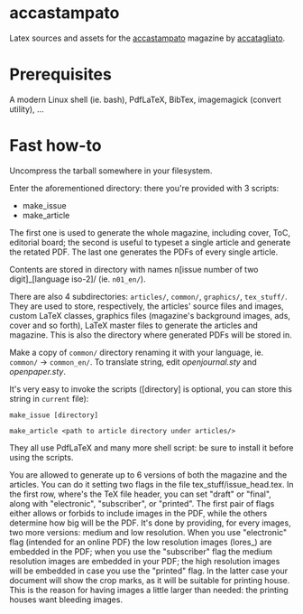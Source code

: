 # accastampato

Latex sources and assets for the [accastampato](http://www.accastampato.it) magazine by [accatagliato](http://www.accatagliato.org).


# Prerequisites

A modern Linux shell (ie. bash), PdfLaTeX, BibTex, imagemagick (convert utility), ...


# Fast how-to

Uncompress the tarball somewhere in your filesystem.

Enter the aforementioned directory: there you're provided with 3 scripts:

* make_issue
* make_article

The first one is used to generate the whole magazine, including cover, ToC,
editorial board; the second is useful to typeset a single article and generate
the retated PDF. The last one generates the PDFs of every single article.

Contents are stored in directory with names n[issue number of two digit]_[language iso-2]/
(ie. `n01_en/`).

There are also 4 subdirectories: `articles/`, `common/`, `graphics/`, `tex_stuff/`.
They are used to store, respectively, the articles' source files and images,
custom LaTeX classes, graphics files (magazine's background images, ads, cover
and so forth), LaTeX master files to generate the articles and magazine. This
is also the directory where generated PDFs will be stored in.

Make a copy of `common/` directory renaming it with your language, ie. `common/` -> `common_en/`.
To translate string, edit *openjournal.sty* and *openpaper.sty*.

It's very easy to invoke the scripts ([directory] is optional, you can store this string in `current` file):

`make_issue [directory]`

`make_article <path to article directory under articles/>`

They all use PdfLaTeX and many more shell script: be sure to install it before using the scripts.

You are allowed to generate up to 6 versions of both the magazine and the
articles. You can do it setting two flags in the file tex_stuff/issue_head.tex.
In the first row, where's the TeX file header, you can set "draft" or "final",
along with "electronic", "subscriber", or "printed". The first pair of flags
either allows or forbids to include images in the PDF, while the others
determine how big will be the PDF. It's done by providing, for every images,
two more versions: medium and low resolution. When you use "electronic" flag
(intended for an online PDF) the low resolution images (lores_<image name>) are
embedded in the PDF; when you use the "subscriber" flag the medium resolution
images are embedded in your PDF; the high resolution images will be embedded in
case you use the "printed" flag. In the latter case your document will show the
crop marks, as it will be suitable for printing house. This is the reason for
having images a little larger than needed: the printing houses want bleeding
images.
